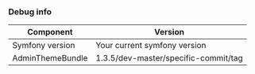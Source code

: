 ### Debug info

| Component  | Version |
| ------------- | ------------- |
| Symfony version  | Your current symfony version  |
| AdminThemeBundle  | 1.3.5/dev-master/specific-commit/tag  |
